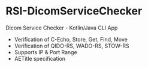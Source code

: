 # RSI-DicomServiceChecker
Dicom Service Checker - Kotlin/Java CLI App

- Verification of C-Echo, Store, Get, Find, Move
- Verification of QIDO-RS, WADO-RS, STOW-RS
- Supports IP & Port Range
- AETitle specification

